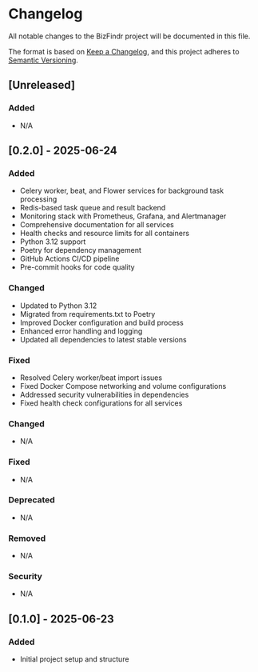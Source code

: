 # Changelog

All notable changes to the BizFindr project will be documented in this file.

The format is based on [Keep a Changelog](https://keepachangelog.com/en/1.0.0/),
and this project adheres to [Semantic Versioning](https://semver.org/spec/v2.0.0.html).

## [Unreleased]

### Added
- N/A

## [0.2.0] - 2025-06-24

### Added
- Celery worker, beat, and Flower services for background task processing
- Redis-based task queue and result backend
- Monitoring stack with Prometheus, Grafana, and Alertmanager
- Comprehensive documentation for all services
- Health checks and resource limits for all containers
- Python 3.12 support
- Poetry for dependency management
- GitHub Actions CI/CD pipeline
- Pre-commit hooks for code quality

### Changed
- Updated to Python 3.12
- Migrated from requirements.txt to Poetry
- Improved Docker configuration and build process
- Enhanced error handling and logging
- Updated all dependencies to latest stable versions

### Fixed
- Resolved Celery worker/beat import issues
- Fixed Docker Compose networking and volume configurations
- Addressed security vulnerabilities in dependencies
- Fixed health check configurations for all services

### Changed
- N/A

### Fixed
- N/A

### Deprecated
- N/A

### Removed
- N/A

### Security
- N/A

## [0.1.0] - 2025-06-23

### Added
- Initial project setup and structure
